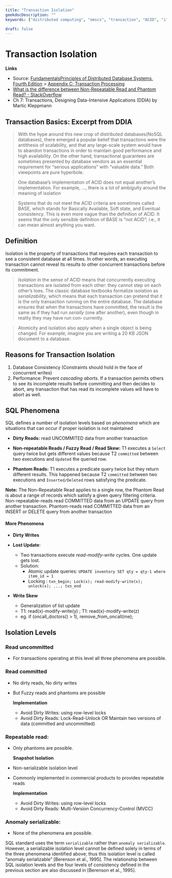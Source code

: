 ```yaml
---
title: "Transaction Isolation"
geekdocDescription: ""
keywords: ["distributed computing", "omscs", "transaction", "ACID", "i"]

draft: false
---
```


# Transaction Isolation

__Links__

* Source: <a href="https://cs.uwaterloo.ca/~ddbook" target="_blank">FundamentalsPrinciples of Distributed Database Systems, Fourth Edition</a> > <a href="https://cs.uwaterloo.ca/~ddbook/downloads/appendix/Appendix-C" target="_blank">Appendix C: Transaction Processing </a>
* <a href="https://stackoverflow.com/questions/11043712/what-is-the-difference-between-non-repeatable-read-and-phantom-read" target="_blank">What is the difference between Non-Repeatable Read and Phantom Read? - StackOverflow</a>
* Ch 7: Transactions, Designing Data-Intensive Applications (DDIA) by Martic Kleppmann

## Transaction Basics: Excerpt from DDIA

> With the hype around this new crop of distributed databases(NoSQL databases), there emerged a popular belief that transactions were the antithesis of scalability, and that any large-scale system would have to abandon transactions in order to maintain good performance and high availability. On the other hand, transactional guarantees are sometimes presented by database vendors as an essential requirement for “serious applications” with “valuable data.” Both viewpoints are pure hyperbole.

> One database’s implementation of ACID does not equal another’s implementation. For example, ..., there is a lot of ambiguity around the meaning of isolation 

> Systems that do not meet the ACID criteria are sometimes called BASE, which stands for Basically Available, Soft state, and Eventual consistency. This is even more vague than the definition of ACID. It seems that the only sensible definition of BASE is “not ACID”; i.e., it can mean almost anything you want.



## Definition

Isolation is the property of transactions that requires each transaction to see a consistent database at all times. In other words, an executing transaction cannot reveal its results to other concurrent transactions before its commitment.

> *Isolation* in the sense of ACID means that concurrently executing transactions are isolated from each other: they cannot step on each other’s toes. The classic database textbooks formalize isolation as *serializability*, which means that each transaction can pretend that it is the only transaction running on the entire database. The database ensures that when the transactions have committed, the result is the same as if they had run *serially* (one after another), even though in reality they may have run con‐ currently.

> Atomicity and isolation also apply when a single object is being changed. For example, imagine you are writing a 20 KB JSON document to a database.

## Reasons for Transaction Isolation

1. Database Consistency (Constraints should hold in the face of concurrent writes)
2. Performance: Prevent _cascading aborts_. If a transaction permits others to see its incomplete results before committing and then decides to abort, any transaction that has read its incomplete values will have to abort as well. 

## SQL Phenomena

SQL defines a number of isolation levels based on _phenomena_ which are situations that can occur if proper isolation is not maintained


* __Dirty Reads:__ read UNCOMMITED data from another transaction

- __Non-repeatable Reads / Fuzzy Read / Read Skew:__ T1 executes a `Select` query twice but gets different values because T2 `committed` between two executions and `Updated` the queried row.
  
- __Phantom Reads:__ T1 executes a predicate query twice but they return different results. This happened because T2 `committed` between two executions and `Inserted/Deleted` rows satisfying the predicate.

__Note:__ The Non-Repeatable Read applies to a single row, the Phantom Read is about a range of records which satisfy a given query filtering criteria. Non-repeatable-reads read COMMITTED data from an UPDATE query from another transaction. Phantom-reads read COMMITTED data from an INSERT or DELETE query from another transaction

#### More Phenomena

* **Dirty Writes**
* **Lost Update**: 
  * Two transactions execute _read-modify-write_ cycles. One update gets lost.
  * Solution: 
    * Atomic update queries: `UPDATE inventory SET qty = qty-1 where item_id = 1  ` 
    * Locking : `txn_begin; Lock(x); read-modify-write(x); unlock(x); ...; txn_end`

* **Write Skew**
  * Generalization of list update
  * T1: read(x)-modify-write(y) ; T1: read(x)-modify-write(z)
  * eg. if (oncall_doctors() > 1), remove_from_oncall(me); 

## Isolation Levels

### Read uncommitted

*  For transactions operating at this level all three phenomena are possible.

### Read committed

* No dirty reads, No dirty writes

* But Fuzzy reads and phantoms are possible

  **Implementation**

  * Avoid Dirty Writes: using row-level locks
  * Avoid Dirty Reads: Lock-Read-Unlock  OR Maintain two versions of data (committed and uncommitted)

### Repeatable read:

* Only phantoms are possible.

  __Snapshot Isolation__
*  Non-serializable isolation level
* Commonly implemented in commercial products to provides repeatable reads

  **Implementation**

  * Avoid Dirty Writes: using row-level locks
  * Avoid Dirty Reads: Multi-Version Concurrency-Control (MVCC)


### Anomaly serializable: 

* None of the phenomena are possible.

SQL standard uses the term `serializable` rather than `anomaly serializable`. However, a serializable isolation level cannot be defined solely in terms of the three phenomena identified above; thus this isolation level is called “anomaly serializable” [Berenson et al., 1995]. The relationship between SQL isolation levels and the four levels of consistency defined in the previous section are also discussed in [Berenson et al., 1995].



